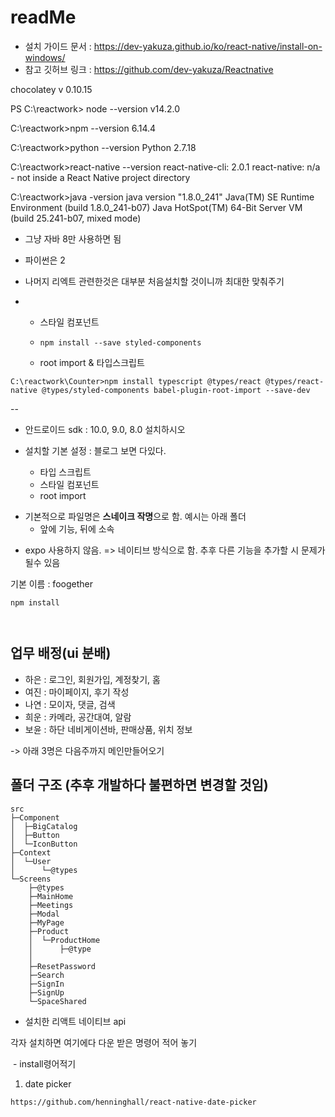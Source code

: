 # readMe

* 설치 가이드 문서 : https://dev-yakuza.github.io/ko/react-native/install-on-windows/
* 참고 깃허브 링크 : https://github.com/dev-yakuza/Reactnative



chocolatey v 0.10.15

PS C:\reactwork> node --version
v14.2.0

C:\reactwork>npm --version
6.14.4

C:\reactwork>python --version
Python 2.7.18

C:\reactwork>react-native --version
react-native-cli: 2.0.1
react-native: n/a - not inside a React Native project directory

C:\reactwork>java -version
java version "1.8.0_241"
Java(TM) SE Runtime Environment (build 1.8.0_241-b07)
Java HotSpot(TM) 64-Bit Server VM (build 25.241-b07, mixed mode)

* 그냥 자바 8만 사용하면 됨

* 파이썬은 2

* 나머지 리엑트 관련한것은 대부분 처음설치할 것이니까 최대한 맞춰주기

  
* * 스타일 컴포넌트

  * ```
    npm install --save styled-components
    ```

  * root import & 타입스크립트

```
C:\reactwork\Counter>npm install typescript @types/react @types/react-native @types/styled-components babel-plugin-root-import --save-dev

```



-- 


* 안드로이드 sdk : 10.0, 9.0, 8.0 설치하시오

  

* 설치할 기본 설정 : 블로그 보면 다있다. 
  * 타입 스크립트
  * 스타일 컴포넌트
  * root import

- 기본적으로 파일명은 **스네이크 작명**으로 함.  예시는 아래 폴더
  - 앞에 기능, 뒤에 소속

* expo 사용하지 않음. => 네이티브 방식으로 함. 추후 다른 기능을 추가할 시 문제가 될수 있음



기본 이름 : foogether
```
npm install 



```

## 업무 배정(ui 분배)

* 하은 : 로그인, 회원가입, 계정찾기, 홈
* 여진 : 마이페이지, 후기 작성
* 나연 : 모이자, 댓글, 검색
* 희운 : 카메라, 공간대여, 알람
* 보윤 : 하단 네비게이션바, 판매상품, 위치 정보

-> 아래 3명은 다음주까지 메인만들어오기

## 폴더 구조 (추후 개발하다 불편하면 변경할 것임)



```
src
├─Component
│  ├─BigCatalog
│  ├─Button
│  └─IconButton
├─Context
│  └─User
│      └─@types
└─Screens
    ├─@types
    ├─MainHome
    ├─Meetings
    ├─Modal
    ├─MyPage
    ├─Product
    │  └─ProductHome
    │      ├─@type    
    │      
    ├─ResetPassword
    ├─Search
    ├─SignIn
    ├─SignUp
    └─SpaceShared

```



* 설치한 리액트 네이티브 api

각자 설치하면 여기에다 다운 받은 명령어 적어 놓기

​		- install령어적기

1) date picker
```
https://github.com/henninghall/react-native-date-picker
```
